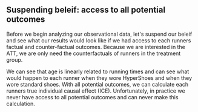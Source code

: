 ## Suspending beleif: access to all potential outcomes

Before we begin analyzing our observational data, let's suspend our beleif and see what our results would look like if we had access to each runners factual and counter-factual outcomes. Because we are interested in the ATT, we are only need the counterfactuals of runners in the treatment group. 

We can see that age is linearly related to running times and can see what would happen to each runner when they wore HyperShoes and when they wore standard shoes. With all potential outcomes, we can calculate each runners true individual causal effect (ICE). Unfortunately, in practice we never have access to all potential outcomes and can never make this calculation. 

